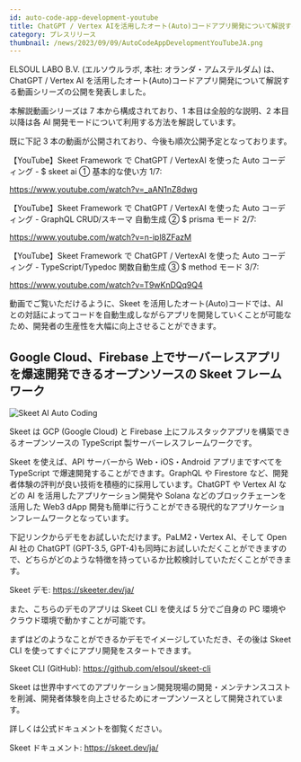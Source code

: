 ```yaml
---
id: auto-code-app-development-youtube
title: ChatGPT / Vertex AIを活用したオート(Auto)コードアプリ開発について解説する動画シリーズ公開を発表
category: プレスリリース
thumbnail: /news/2023/09/09/AutoCodeAppDevelopmentYouTubeJA.png
---
```


ELSOUL LABO B.V. (エルソウルラボ, 本社: オランダ・アムステルダム) は、ChatGPT / Vertex AI を活用したオート(Auto)コードアプリ開発について解説する動画シリーズの公開を発表しました。

本解説動画シリーズは 7 本から構成されており、1 本目は全般的な説明、2 本目以降は各 AI 開発モードについて利用する方法を解説しています。

既に下記 3 本の動画が公開されており、今後も順次公開予定となっております。

【YouTube】Skeet Framework で ChatGPT / VertexAI を使った Auto コーディング - $ skeet ai ① 基本的な使い方 1/7:

https://www.youtube.com/watch?v=_aAN1nZ8dwg

【YouTube】Skeet Framework で ChatGPT / VertexAI を使った Auto コーディング - GraphQL CRUD/スキーマ 自動生成 ② $ prisma モード 2/7:

https://www.youtube.com/watch?v=n-ipl8ZFazM

【YouTube】Skeet Framework で ChatGPT / VertexAI を使った Auto コーディング - TypeScript/Typedoc 関数自動生成 ③ $ method モード 3/7:

https://www.youtube.com/watch?v=T9wKnDQq9Q4

動画でご覧いただけるように、Skeet を活用したオート(Auto)コードでは、AI との対話によってコードを自動生成しながらアプリを開発していくことが可能なため、開発者の生産性を大幅に向上させることができます。

## Google Cloud、Firebase 上でサーバーレスアプリを爆速開発できるオープンソースの Skeet フレームワーク

![Skeet AI Auto Coding](/news/2023/09/09/SkeetAIAutoCoding.jpg)

Skeet は GCP (Google Cloud) と Firebase 上にフルスタックアプリを構築できるオープンソースの TypeScript 製サーバーレスフレームワークです。

Skeet を使えば、API サーバーから Web・iOS・Android アプリまですべてを TypeScript で爆速開発することができます。GraphQL や Firestore など、開発者体験の評判が良い技術を積極的に採用しています。ChatGPT や Vertex AI などの AI を活用したアプリケーション開発や Solana などのブロックチェーンを活用した Web3 dApp 開発も簡単に行うことができる現代的なアプリケーションフレームワークとなっています。

下記リンクからデモをお試しいただけます。PaLM2・Vertex AI、そして Open AI 社の ChatGPT (GPT-3.5, GPT-4)も同時にお試しいただくことができますので、どちらがどのような特徴を持っているか比較検討していただくことができます。

Skeet デモ: https://skeeter.dev/ja/

また、こちらのデモのアプリは Skeet CLI を使えば 5 分でご自身の PC 環境やクラウド環境で動かすことが可能です。

まずはどのようなことができるかデモでイメージしていただき、その後は Skeet CLI を使ってすぐにアプリ開発をスタートできます。

Skeet CLI (GitHub): https://github.com/elsoul/skeet-cli

Skeet は世界中すべてのアプリケーション開発現場の開発・メンテナンスコストを削減、開発者体験を向上させるためにオープンソースとして開発されています。

詳しくは公式ドキュメントを御覧ください。

Skeet ドキュメント: https://skeet.dev/ja/
